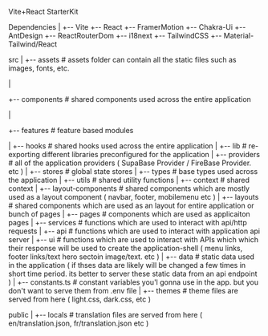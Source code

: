 Vite+React StarterKit

Dependencies
|
+-- Vite
+-- React
+-- FramerMotion
+-- Chakra-Ui
+-- AntDesign
+-- ReactRouterDom
+-- i18next
+-- TailwindCSS
+-- Material-Tailwind/React





src
|
+-- assets              # assets folder can contain all the static files such as images, fonts, etc.

|

+-- components          # shared components used across the entire application

|

+-- features            # feature based modules

|
+-- hooks               # shared hooks used across the entire application
|
+-- lib                 # re-exporting different libraries preconfigured for the application
|
+-- providers           # all of the application providers ( SupaBase Provider / FireBase Provider. etc )
|
+-- stores              # global state stores
|
+-- types               # base types used across the application
|
+-- utils               # shared utility functions
|
+-- context             # shared context
|
+-- layout-components   # shared components which are mostly used as a layout component ( navbar, footer, mobilemenu etc )
|
+-- layouts             # shared components which are used as an layout for entire application or bunch of pages
|
+-- pages               # components which are used as applicaiton pages
|
+-- services            # functions which are used to interact with api/http requests
    |
    +-- api             # functions which are used to interact with application api server
    |
    +-- ui              # functions which are used to interact with APIs which which their response will be used to create the application-shell ( menu links, footer links/text hero sectoin image/text. etc )
|
+-- data                # static data used in the application ( if thses data are likely will be changed a few times in short time period. its better to server these static data from an api endpoint )
|
+-- constants.ts        # constant variables you'l gonna use in the app. but you don't want to serve them from .env file
|
+-- themes              # theme files are served from here ( light.css, dark.css, etc )


public
|
+-- locals              # translation files are served from here ( en/translation.json, fr/translation.json etc )